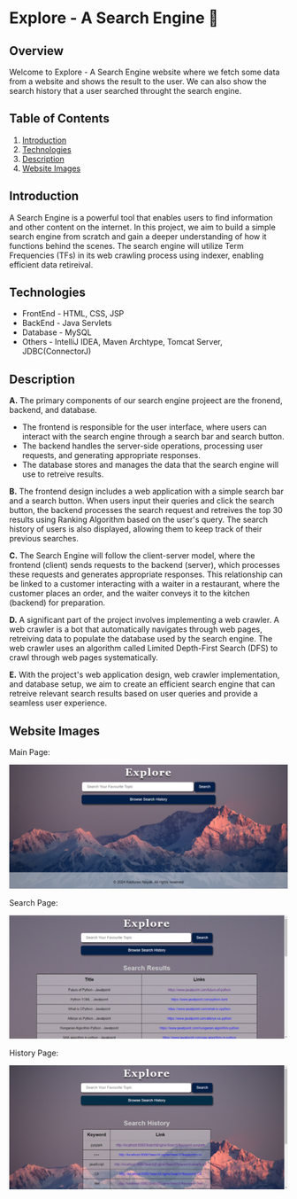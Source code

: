 # Explore - A Search Engine 🚀

## Overview

Welcome to Explore - A Search Engine website where we fetch some data from a website and shows the result to the user. We can also show the search history that a user searched throught the search engine.

## Table of Contents

1. [Introduction](#introduction "Introduction")
2. [Technologies](#technologies "Technologies")
3. [Description](#description "Description")
4. [Website Images](#website-images)

## Introduction

A Search Engine is a powerful tool that enables users to find information and other content on the internet. In this project, we aim to build a simple search engine from scratch and gain a deeper understanding of how it functions behind the scenes. The search engine will utilize Term Frequencies (TFs) in its web crawling process using indexer, enabling efficient data retireival.

## Technologies

* FrontEnd - HTML, CSS, JSP
* BackEnd - Java Servlets
* Database - MySQL
* Others - IntelliJ IDEA, Maven Archtype, Tomcat Server, JDBC(ConnectorJ)

## Description

**A.** The primary components of our search engine projeect are the fronend, backend, and database.

* The frontend is responsible for the user interface, where users can interact with the search engine through a search bar and search button.
* The backend handles the server-side operations, processing user requests, and generating appropriate responses.
* The database stores and manages the data that the search engine will use to retreive results.

**B.** The frontend design includes a web application with a simple search bar and a search button. When users input their queries and click the search button, the backend processes the search request and retreives the top 30 results using Ranking Algorithm based on the user's query. The search history of users is also displayed, allowing them to keep track of their previous searches.

**C.** The Search Engine will follow the client-server model, where the frontend (client) sends requests to the backend (server), which processes these requests and generates appropriate responses. This relationship can be linked to a customer interacting with a waiter in a restaurant, where the customer places an order, and the waiter conveys it to the kitchen (backend) for preparation.

**D.** A significant part of the project involves implementing a web crawler. A web crawler is a bot that automatically navigates through web pages, retreiving data to populate the database used by the search engine. The web crawler uses an algorithm called Limited Depth-First Search (DFS) to crawl through web pages systematically.

**E.** With the project's web application design, web crawler implementation, and database setup, we aim to create an efficient search engine that can retreive relevant search results based on user queries and provide a seamless user experience.

## Website Images

Main Page:

![1709141841553](image/README/1709141841553.png)

Search Page:

![1709141875583](image/README/1709141875583.png)

History Page:

![1709141889398](image/README/1709141889398.png)
